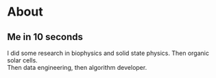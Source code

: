 # About

## Me in 10 seconds

I did some research in biophysics and solid state physics. Then organic solar cells.   
Then data engineering, then algorithm developer.

